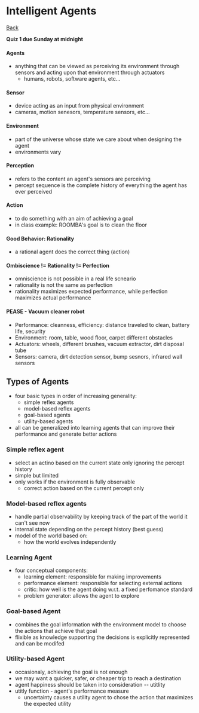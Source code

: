 # Intelligent Agents
[Back](../README.md)

**Quiz 1 due Sunday at midnight**

#### Agents
- anything that can be viewed as perceiving its environment through sensors and acting upon that environment through actuators
	- humans, robots, software agents, etc...

#### Sensor
- device acting as an input from physical environment
- cameras, motion senesors, temperature sensors, etc...

#### Environment
- part of the universe whose state we care about when designing the agent
- environments vary

#### Perception
- refers to the content an agent's sensors are perceiving
- percept sequence is the complete history of everything the agent has ever perceived

#### Action
- to do something with an aim of achieving a goal
- in class example: ROOMBA's goal is to clean the floor

#### Good Behavior: Rationality
- a rational agent does the correct thing (action)

#### Ombiscience != Rationality != Perfection
- omniscience is not possible in a real life scneario
- rationality is not the same as perfection
- rationality maximizes expected performance, while perfection maximizes actual performance

#### PEASE  - Vacuum cleaner robot
- Performance: cleanness, efficiency: distance traveled to clean, battery life, security
- Environment: room, table, wood floor, carpet different obstacles
- Actuators: wheels, different brushes, vacuum extractor, dirt disposal tube
- Sensors: camera, dirt detection sensor, bump sesnors, infrared wall sensors

## Types of Agents
- four basic types in order of increasing generality:
	- simple reflex agents
	- model-based reflex agents
	- goal-based agents
	- utility-based agents
- all can be generalized into learning agents that can improve their performance and generate better actions

### Simple reflex agent
- select an actino based on the current state only ignoring the percept history
- simple but limited
- only works if the environment is fully observable
	- correct action based on the current percept only

### Model-based reflex agents
- handle partial observability by keeping track of the part of the world it can't see now
- internal state depending on the percept history (best guess)
- model of the world based on:
	- how the world evolves independently 

### Learning Agent
- four conceptual components:
	- learning element: responsible for making improvements
	- performance element: responsible for selecting external actions
	- critic: how well is the agent doing w.r.t. a fixed perfomance standard
	- problem generator: allows the agent to explore


### Goal-based Agent
- combines the goal information with the environment model to choose the actions that achieve that goal
- flixible as knowledge supporting the decisions is explicitly represented and can be modifed

### Utility-based Agent
- occasionaly, achieving the goal is not enough
- we may want a quicker, safer, or cheaper trip to reach a destination
- agent happiness should be taken into consideration -- utitlity
- utitly function - agent's performance measure
	- uncertainty causes a utility agent to chose the action that maximizes the expected utility